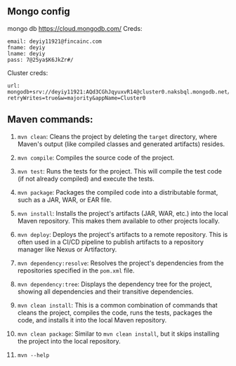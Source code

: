 ## Mongo config
mongo db https://cloud.mongodb.com/ Creds:
```
email: deyiy11921@fincainc.com
fname: deyiy
lname: deyiy
pass: 7@25ya$K6JkZr#/
```

Cluster creds:
```
url: mongodb+srv://deyiy11921:AQd3CGhJqyuxvR14@cluster0.naksbql.mongodb.net/?retryWrites=true&w=majority&appName=Cluster0
```



## Maven commands:

1. `mvn clean`: Cleans the project by deleting the `target` directory, where Maven's output (like compiled classes and generated artifacts) resides.

2. `mvn compile`: Compiles the source code of the project.

3. `mvn test`: Runs the tests for the project. This will compile the test code (if not already compiled) and execute the tests.

4. `mvn package`: Packages the compiled code into a distributable format, such as a JAR, WAR, or EAR file.

5. `mvn install`: Installs the project's artifacts (JAR, WAR, etc.) into the local Maven repository. This makes them available to other projects locally.

6. `mvn deploy`: Deploys the project's artifacts to a remote repository. This is often used in a CI/CD pipeline to publish artifacts to a repository manager like Nexus or Artifactory.

7. `mvn dependency:resolve`: Resolves the project's dependencies from the repositories specified in the `pom.xml` file.

8. `mvn dependency:tree`: Displays the dependency tree for the project, showing all dependencies and their transitive dependencies.

9. `mvn clean install`: This is a common combination of commands that cleans the project, compiles the code, runs the tests, packages the code, and installs it into the local Maven repository.

10. `mvn clean package`: Similar to `mvn clean install`, but it skips installing the project into the local repository.

11. `mvn --help`
